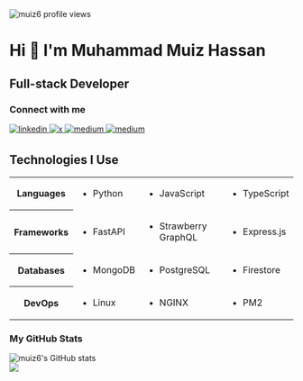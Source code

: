<div align="left"><img src="https://komarev.com/ghpvc/?username=muiz6&label=Profile%20views&color=0e75b6&style=flat" alt="muiz6 profile views" /></div>

# Hi 👋 I'm Muhammad Muiz Hassan

## Full-stack Developer

### Connect with me
<div align="left">
  <a href="https://linkedin.com/in/muiz6" target="_blank">
    <img src=https://img.shields.io/badge/linkedin-%231E77B5.svg?&style=for-the-badge&logo=linkedin&logoColor=white alt=linkedin style="margin-bottom: 5px;" />
  </a>
  <a href="https://twitter.com/muiz06" target="_blank">
    <img src=https://img.shields.io/badge/x.com-%2324292e.svg?&style=for-the-badge&logo=x&logoColor=white alt=x style="margin-bottom: 5px;" />
  </a>
  <a href="https://medium.com/@muiz6" target="_blank">
    <img src=https://img.shields.io/badge/medium-ffffff?&style=for-the-badge&logo=medium&logoColor=black alt=medium style="margin-bottom: 5px;" />
  </a>
  <a href="https://stackoverflow.com/users/11973595/muiz6" target="_blank">
    <img src=https://img.shields.io/badge/stack%20overflow-e7700d?&style=for-the-badge&logo=stackoverflow&logoColor=white alt=medium style="margin-bottom: 5px;" />
  </a>
</div>

## Technologies I Use

<table>
  <tr>
    <th>Languages</th>
    <td>
      <ul><li>Python</li></ul>
    </td>
    <td>
      <ul><li>JavaScript</li></ul>
    </td>
    <td>
      <ul><li>TypeScript</li></ul>
    </td>
  </tr>
  
  <tr>
    <th>Frameworks</th>
    <td>
      <ul><li>FastAPI</li></ul>
    </td>
    <td>
      <ul><li>Strawberry GraphQL</li></ul>
    </td>
    <td>
      <ul><li>Express.js</li></ul>
    </td>
  </tr>

  <tr>
    <th>Databases</th>
    <td>
      <ul><li>MongoDB</li></ul>
    </td>
    <td>
      <ul><li>PostgreSQL</li></ul>
    </td>
    <td><ul><li>Firestore</li></ul></td>
  </tr>

  <tr>
    <th>DevOps</th>
    <td><ul><li>Linux</li></ul></td>
    <td><ul><li>NGINX</li></ul></td>
    <td><ul><li>PM2</li></ul></td>
  </tr>
</table>

### My GitHub Stats

<div>
  <img src="https://github-readme-stats.vercel.app/api?username=muiz6&show_icons=true&hide=&count_private=true&title_color=0891b2&text_color=ffffff&icon_color=0891b2&bg_color=1c1917&hide_border=true&show_icons=true" alt="muiz6's GitHub stats" />
</div>

<div>
  <img src="https://github-readme-streak-stats.herokuapp.com/?user=muiz6&stroke=ffffff&background=1c1917&ring=0891b2&fire=0891b2&currStreakNum=ffffff&currStreakLabel=0891b2&sideNums=ffffff&sideLabels=ffffff&dates=ffffff&hide_border=true" />
</div>
